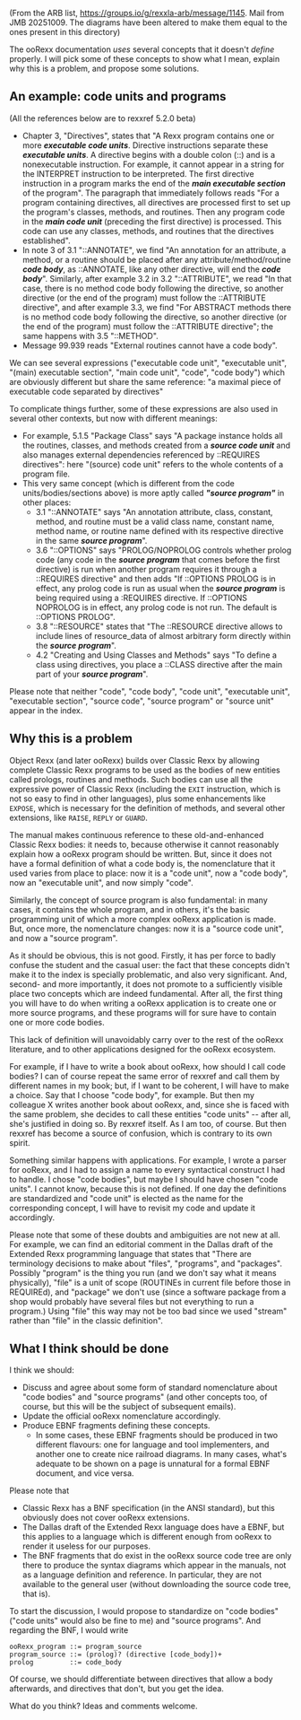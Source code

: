 (From the ARB list, https://groups.io/g/rexxla-arb/message/1145. Mail from JMB 20251009.
The diagrams have been altered to make them equal to the ones present in this directory)

The ooRexx documentation _uses_ several concepts that it doesn't _define_ properly. 
I will pick some of these concepts to show what I mean, explain why this is a problem, 
and propose some solutions. 

## An example: code units and programs

(All the references below are to rexxref 5.2.0 beta)

* Chapter 3, "Directives", states that "A Rexx program contains one or more ***executable code units***. 
  Directive instructions separate these ***executable units***.
  A directive begins with a double colon (::) and is a nonexecutable instruction.
  For example, it cannot appear in a string for the INTERPRET instruction to be interpreted.
  The first directive instruction in a program marks the end of the
  ***main executable section*** of the program".
  The paragraph that immediately follows reads "For a program containing directives,
  all directives are processed first to set up the program's classes, methods, and routines.
  Then any program code in the ***main code unit*** (preceding the first directive) is processed.
  This code can use any classes, methods, and routines that the directives established".
* In note 3 of 3.1 "::ANNOTATE", we find "An annotation for an attribute, a method, or
  a routine should be placed after any attribute/method/routine ***code body***, as ::ANNOTATE,
  like any other directive, will end the ***code body***".
  Similarly, after example 3.2 in 3.2 "::ATTRIBUTE", we read
  "In that case, there is no method code body following the directive,
  so another directive (or the end of the program) must follow the ::ATTRIBUTE directive",
  and after example 3.3, we find "For ABSTRACT methods there is no method
  code body following the directive, so another directive (or the end of the program)
  must follow the ::ATTRIBUTE directive"; the same happens with 3.5 "::METHOD".
* Message 99.939 reads "External routines cannot have a code body".

We can see several expressions ("executable code unit", "executable unit", "(main) executable section", "main code unit", "code", "code body") which are obviously different but share the same reference: "a maximal piece of executable code separated by directives"

To complicate things further, some of these expressions are also used in several other contexts, but now with different meanings:

* For example, 5.1.5 "Package Class" says "A package instance holds all the routines,
  classes, and methods created from a ***source code unit*** and also manages
  external dependencies referenced by ::REQUIRES directives": here "(source) code unit"
  refers to the whole contents of a program file. 
* This very same concept (which is different from the code units/bodies/sections above)
  is more aptly called ***"source program"*** in other places:
  + 3.1 "::ANNOTATE" says "An annotation attribute, class, constant, method,
    and routine must be a valid class name, constant name, method name, or routine name
    defined with its respective directive in the same ***source program***".
  + 3.6 "::OPTIONS" says "PROLOG/NOPROLOG controls whether prolog code (any code in the
    ***source program*** that comes before the first directive) is run when another program
    requires it through a ::REQUIRES directive" and then adds "If ::OPTIONS PROLOG is in effect,
    any prolog code is run as usual when the ***source program*** is being required using
    a :REQUIRES directive. If ::OPTIONS NOPROLOG is in effect, any prolog code is not run.
    The default is ::OPTIONS PROLOG".
  + 3.8 "::RESOURCE" states that "The ::RESOURCE directive allows to include lines of
    resource_data of almost arbitrary form directly within the ***source program***".
  + 4.2 "Creating and Using Classes and Methods" says "To define a class using directives,
    you place a ::CLASS directive after the main part of your ***source program***".

Please note that neither "code", "code body", "code unit", "executable unit", 
"executable section", "source code", "source program" or "source unit" appear in the index.

## Why this is a problem

Object Rexx (and later ooRexx) builds over Classic Rexx by allowing 
complete Classic Rexx programs to be used as the bodies of new entities called 
prologs, routines and methods. Such bodies can use all the expressive power of 
Classic Rexx (including the `EXIT` instruction, which is not so easy to find 
in other languages), plus some enhancements like `EXPOSE`, which is necessary 
for the definition of methods, and several other extensions, like `RAISE`, `REPLY` 
or `GUARD`.

The manual makes continuous reference to these old-and-enhanced Classic Rexx bodies: 
it needs to, because otherwise it cannot reasonably explain how a ooRexx program 
should be written. But, since it does not have a formal definition of what a code body is, 
the nomenclature that it used varies from place to place: now it is a "code unit", 
now a "code body", now an "executable unit", and now simply "code".

Similarly, the concept of source program is also fundamental: 
in many cases, it contains the whole program, and in others, 
it's the basic programming unit of which a more complex ooRexx application is made. 
But, once more, the nomenclature changes: now it is a "source code unit", and now a "source program".

As it should be obvious, this is not good. Firstly, it has per force to badly 
confuse the student and the casual user: the fact that these concepts 
didn't make it to the index is specially problematic, and also very significant. 
And, second- and more importantly, it does not promote to a sufficiently visible 
place two concepts which are indeed fundamental. After all, the first thing 
you will have to do when writing a ooRexx application is to create one or more source programs, 
and these programs will for sure have to contain one or more code bodies.

This lack of definition will unavoidably carry over to the rest of the ooRexx literature, 
and to other applications designed for the ooRexx ecosystem.

For example, if I have to write a book about ooRexx, how should I call code bodies? 
I can of course repeat the same error of rexxref and call them by different names in my book; 
but, if I want to be coherent, I will have to make a choice. 
Say that I choose "code body", for example. But then my colleague X writes another book about ooRexx, 
and, since she is faced with the same problem, she decides to call these entities 
"code units" -- after all, she's justified in doing so. By rexxref itself. 
As I am too, of course. But then rexxref has become a source of confusion, 
which is contrary to its own spirit. 

Something similar happens with applications. For example, I wrote a parser for ooRexx, 
and I had to assign a name to every syntactical construct I had to handle. 
I chose "code bodies", but maybe I should have chosen "code units". 
I cannot know, because this is not defined. If one day the definitions
are standardized and "code unit" is elected as the name for the corresponding concept, 
I will have to revisit my code and update it accordingly.

Please note that some of these doubts and ambiguities are not new at all. 
For example, we can find an editorial comment in the Dallas draft of the 
Extended Rexx programming language that states that 
"There are terminology decisions to make about "files", "programs", and "packages". 
Possibly "program" is the thing you run (and we don't say what it means physically), 
"file" is a unit of scope (ROUTINEs in current file before those in REQUIREd), 
and "package" we don't use (since a software package from a shop would probably 
have several files but not everything to run a program.) Using "file" this way 
may not be too bad since we used "stream" rather than "file" in the classic definition".

## What I think should be done

I think we should:

+ Discuss and agree about some form of standard nomenclature about "code bodies" and "source programs" (and other concepts too,
  of course, but this will be the subject of subsequent emails).
+ Update the official ooRexx nomenclature accordingly.
+ Produce EBNF fragments defining these concepts. 
  + In some cases, these EBNF fragments should be produced in two different flavours:
    one for language and tool implementers, and another one to create nice railroad diagrams.
    In many cases, what's adequate to be shown on a page is unnatural for a formal EBNF document, and vice versa.

Please note that 

+ Classic Rexx has a BNF specification (in the ANSI standard), but this obviously does not cover ooRexx extensions.
+ The Dallas draft of the Extended Rexx language does have a EBNF, but this applies to a language
  which is different enough from ooRexx to render it useless for our purposes. 
+ The BNF fragments that do exist in the ooRexx source code tree are only there
  to produce the syntax diagrams which appear in the manuals,
  not as a language definition and reference.
  In particular, they are not available to the general user (without downloading the source code tree, that is).

To start the discussion, I would propose to standardize on "code bodies" 
("code units" would also be fine to me) and "source programs". And regarding the BNF, I would write

```ebnf
ooRexx_program ::= program_source
program_source ::= (prolog)? (directive [code_body])+
prolog         ::= code_body
```

Of course, we should differentiate between directives that allow a body afterwards, and directives that don't, but you get the idea.

What do you think? Ideas and comments welcome.
